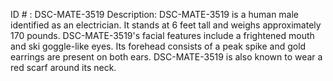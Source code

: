 ID # : DSC-MATE-3519
Description: DSC-MATE-3519 is a human male identified as an electrician. It stands at 6 feet tall and weighs approximately 170 pounds. DSC-MATE-3519's facial features include a frightened mouth and ski goggle-like eyes. Its forehead consists of a peak spike and gold earrings are present on both ears. DSC-MATE-3519 is also known to wear a red scarf around its neck.